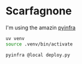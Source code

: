 # Scarfagnone

I'm using the amazin [pyinfra](https://pyinfra.com/)

```bash
uv venv
source .venv/bin/activate

pyinfra @local deploy.py
```

